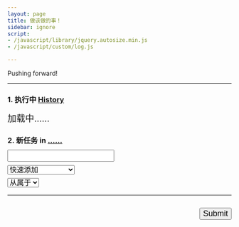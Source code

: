 ```yaml
---
layout: page
title: 做该做的事！
sidebar: ignore
script:
- /javascript/library/jquery.autosize.min.js
- /javascript/custom/log.js

---
```


Pushing forward!

---

<form id="form" method="GET" action="#">

<h3><strong>1. 执行中</strong>
<a href="http://l.yuz.me/hist/" target="_blank">History</a></h3>
<div id="doing" style="font-size:20px;">加载中……</div>

<h3><strong>2. 新任务</strong> in
<a href="https://docs.google.com/a/yuz.me/spreadsheets/d/1Ls3l7bvsyFznq73eSwJL7tkeAbV0PalBBnX0gQFn5DU/edit#gid=2010321559" id="place">……</a>
<br>
<input id="create" type="text" name="create" style="font-size:18px;margin-top:10px;">
<br>
<select name="create" id="recent" style="font-size:16px;margin-top:8px;">
<option selected value="">快速添加</option>
<option value="喝水一杯：双鱼杯">喝水一杯：双鱼杯</option>
<option value="保持个人卫生">保持个人卫生</option>
</select>
<br>
<select name="comment" id="belong" style="font-size:16px;margin-top:8px;">
<option selected value="">从属于</option>
</select>
</h3>

<hr>

<p id="send" style="float:right;">
<input type="submit" value="Submit" id="submit" style="font-size:18px;">
</p>

</form>
